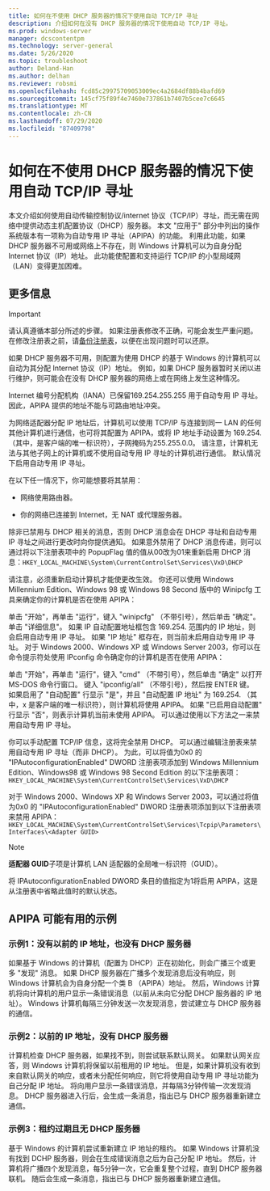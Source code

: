 ```yaml
---
title: 如何在不使用 DHCP 服务器的情况下使用自动 TCP/IP 寻址
description: 介绍如何在没有 DHCP 服务器的情况下使用自动 TCP/IP 寻址。
ms.prod: windows-server
manager: dcscontentpm
ms.technology: server-general
ms.date: 5/26/2020
ms.topic: troubleshoot
author: Deland-Han
ms.author: delhan
ms.reviewer: robsmi
ms.openlocfilehash: fcd85c29975709053009ec4a2684df88b4bafd69
ms.sourcegitcommit: 145cf75f89f4e7460e737861b7407b5cee7c6645
ms.translationtype: MT
ms.contentlocale: zh-CN
ms.lasthandoff: 07/29/2020
ms.locfileid: "87409798"
---
```

# <a name="how-to-use-automatic-tcpip-addressing-without-a-dhcp-server"></a>如何在不使用 DHCP 服务器的情况下使用自动 TCP/IP 寻址

本文介绍如何使用自动传输控制协议/internet 协议（TCP/IP）寻址，而无需在网络中提供动态主机配置协议（DHCP）服务器。 本文 "应用于" 部分中列出的操作系统版本有一项称为自动专用 IP 寻址（APIPA）的功能。 利用此功能，如果 DHCP 服务器不可用或网络上不存在，则 Windows 计算机可以为自身分配 Internet 协议（IP）地址。 此功能使配置和支持运行 TCP/IP 的小型局域网（LAN）变得更加困难。

## <a name="more-information"></a>更多信息

> [!IMPORTANT]
> 请认真遵循本部分所述的步骤。 如果注册表修改不正确，可能会发生严重问题。 在修改注册表之前，请[备份注册表](https://support.microsoft.com/help/322756)，以便在出现问题时可以还原。

如果 DHCP 服务器不可用，则配置为使用 DHCP 的基于 Windows 的计算机可以自动为其分配 Internet 协议（IP）地址。 例如，如果 DHCP 服务器暂时关闭以进行维护，则可能会在没有 DHCP 服务器的网络上或在网络上发生这种情况。

Internet 编号分配机构（IANA）已保留169.254.255.255 用于自动专用 IP 寻址。 因此，APIPA 提供的地址不能与可路由地址冲突。

为网络适配器分配 IP 地址后，计算机可以使用 TCP/IP 与连接到同一 LAN 的任何其他计算机进行通信，也可将其配置为 APIPA，或将 IP 地址手动设置为 169.254. （其中，是客户端的唯一标识符），子网掩码为255.255.0.0。 请注意，计算机无法与其他子网上的计算机或不使用自动专用 IP 寻址的计算机进行通信。 默认情况下启用自动专用 IP 寻址。

在以下任一情况下，你可能想要将其禁用：

- 网络使用路由器。

- 你的网络已连接到 Internet，无 NAT 或代理服务器。

除非已禁用与 DHCP 相关的消息，否则 DHCP 消息会在 DHCP 寻址和自动专用 IP 寻址之间进行更改时向你提供通知。 如果意外禁用了 DHCP 消息传递，则可以通过将以下注册表项中的 PopupFlag 值的值从00改为01来重新启用 DHCP 消息：`HKEY_LOCAL_MACHINE\System\CurrentControlSet\Services\VxD\DHCP`

请注意，必须重新启动计算机才能使更改生效。 你还可以使用 Windows Millennium Edition、Windows 98 或 Windows 98 Second 版中的 Winipcfg 工具来确定你的计算机是否在使用 APIPA：

单击 "开始"，再单击 "运行"，键入 "winipcfg" （不带引号），然后单击 "确定"。 单击 "详细信息"。 如果 IP 自动配置地址框包含 169.254. 范围内的 IP 地址，则会启用自动专用 IP 寻址。 如果 "IP 地址" 框存在，则当前未启用自动专用 IP 寻址。
对于 Windows 2000、Windows XP 或 Windows Server 2003，你可以在命令提示符处使用 IPconfig 命令确定你的计算机是否在使用 APIPA：

单击 "开始"，再单击 "运行"，键入 "cmd" （不带引号），然后单击 "确定" 以打开 MS-DOS 命令行窗口。 键入 "ipconfig/all" （不带引号），然后按 ENTER 键。 如果启用了 "自动配置" 行显示 "是"，并且 "自动配置 IP 地址" 为 169.254. （其中，x 是客户端的唯一标识符），则计算机将使用 APIPA。 如果 "已启用自动配置" 行显示 "否"，则表示计算机当前未使用 APIPA。
可以通过使用以下方法之一来禁用自动专用 IP 寻址。

你可以手动配置 TCP/IP 信息，这将完全禁用 DHCP。 可以通过编辑注册表来禁用自动专用 IP 寻址（而非 DHCP）。 为此，可以将值为0x0 的 "IPAutoconfigurationEnabled" DWORD 注册表项添加到 Windows Millennium Edition、Windows98 或 Windows 98 Second Edition 的以下注册表项：`HKEY_LOCAL_MACHINE\System\CurrentControlSet\Services\VxD\DHCP`

对于 Windows 2000、Windows XP 和 Windows Server 2003，可以通过将值为0x0 的 "IPAutoconfigurationEnabled" DWORD 注册表项添加到以下注册表项来禁用 APIPA：`HKEY_LOCAL_MACHINE\System\CurrentControlSet\Services\Tcpip\Parameters\Interfaces\<Adapter GUID>`
> [!NOTE]
> **适配器 GUID**子项是计算机 LAN 适配器的全局唯一标识符（GUID）。

将 IPAutoconfigurationEnabled DWORD 条目的值指定为1将启用 APIPA，这是从注册表中省略此值时的默认状态。

## <a name="examples-of-where-apipa-may-be-useful"></a>APIPA 可能有用的示例

### <a name="example-1-no-previous-ip-address-and-no-dhcp-server"></a>示例1：没有以前的 IP 地址，也没有 DHCP 服务器

如果基于 Windows 的计算机（配置为 DHCP）正在初始化，则会广播三个或更多 "发现" 消息。 如果 DHCP 服务器在广播多个发现消息后没有响应，则 Windows 计算机会为自身分配一个类 B （APIPA）地址。 然后，Windows 计算机将向计算机的用户显示一条错误消息（以前从未向它分配 DHCP 服务器的 IP 地址）。 Windows 计算机每隔三分钟发送一次发现消息，尝试建立与 DHCP 服务器的通信。

### <a name="example-2-previous-ip-address-and-no-dhcp-server"></a>示例2：以前的 IP 地址，没有 DHCP 服务器

计算机检查 DHCP 服务器，如果找不到，则尝试联系默认网关。 如果默认网关应答，则 Windows 计算机将保留以前租用的 IP 地址。 但是，如果计算机没有收到来自默认网关的响应，或者未分配任何响应，则它将使用自动专用 IP 寻址功能为自己分配 IP 地址。 将向用户显示一条错误消息，并每隔3分钟传输一次发现消息。 DHCP 服务器进入行后，会生成一条消息，指出已与 DHCP 服务器重新建立通信。

### <a name="example-3-lease-expires-and-no-dhcp-server"></a>示例3：租约过期且无 DHCP 服务器

基于 Windows 的计算机尝试重新建立 IP 地址的租约。 如果 Windows 计算机没有找到 DCHP 服务器，则会在生成错误消息之后为自己分配 IP 地址。 然后，计算机将广播四个发现消息，每5分钟一次，它会重复整个过程，直到 DHCP 服务器联机。 随后会生成一条消息，指出已与 DHCP 服务器重新建立通信。

